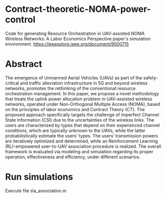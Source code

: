 # Contract-theoretic-NOMA-power-control
Code for generating Resource Orchestration in UAV-assisted NOMA Wireless Networks: A Labor Economics Perspective paper's simulation environment. https://ieeexplore.ieee.org/document/9500715

# Abstract
The emergence of Unmanned Aerial Vehicles (UAVs) as part of the safety-critical and traffic alleviation infrastructure in 5G and beyond wireless networks, promotes the rethinking of the conventional resource orchestration management. In this paper, we propose a novel methodology that treats the uplink power allocation problem in UAV-assisted wireless networks, operated under Non-Orthogonal Multiple Access (NOMA), based on the principles of labor economics and Contract Theory (CT). The proposed approach specifically targets the challenge of imperfect Channel State Information (CSI) due to the uncertainties of the wireless links. The users are characterized by types that depend on their experienced channel conditions, which are typically unknown to the UAVs, while the latter probabilistically estimate the users’ types. The users’ transmission powers are iteratively optimized and determined, while an Reinforcement Learning (RL)-empowered user-to-UAV association procedure is realized. The overall framework is evaluated via modeling and simulation regarding its proper operation, effectiveness and efficiency, under different scenarios.

# Run simulations
Execute file sla_association.m
